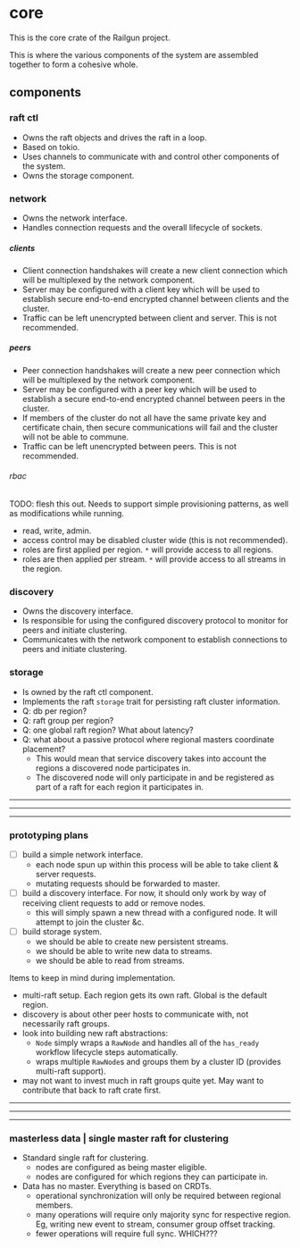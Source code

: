 core
====
This is the core crate of the Railgun project.

This is where the various components of the system are assembled together to form a cohesive whole.

## components
### raft ctl
- Owns the raft objects and drives the raft in a loop.
- Based on tokio.
- Uses channels to communicate with and control other components of the system.
- Owns the storage component.

### network
- Owns the network interface.
- Handles connection requests and the overall lifecycle of sockets.

##### clients
- Client connection handshakes will create a new client connection which will be multiplexed by the network component.
- Server may be configured with a client key which will be used to establish secure end-to-end encrypted channel between clients and the cluster.
- Traffic can be left unencrypted between client and server. This is not recommended.

##### peers
- Peer connection handshakes will create a new peer connection which will be multiplexed by the network component.
- Server may be configured with a peer key which will be used to establish a secure end-to-end encrypted channel between peers in the cluster.
- If members of the cluster do not all have the same private key and certificate chain, then secure communications will fail and the cluster will not be able to commune.
- Traffic can be left unencrypted between peers. This is not recommended.

###### rbac
TODO: flesh this out. Needs to support simple provisioning patterns, as well as modifications while running.
- read, write, admin.
- access control may be disabled cluster wide (this is not recommended).
- roles are first applied per region. `*` will provide access to all regions.
- roles are then applied per stream. `*` will provide access to all streams in the region.

### discovery
- Owns the discovery interface.
- Is responsible for using the configured discovery protocol to monitor for peers and initiate clustering.
- Communicates with the network component to establish connections to peers and initiate clustering.

### storage
- Is owned by the raft ctl component.
- Implements the raft `storage` trait for persisting raft cluster information.
- Q: db per region?
- Q: raft group per region?
- Q: one global raft region? What about latency?
- Q: what about a passive protocol where regional masters coordinate placement?
    - This would mean that service discovery takes into account the regions a discovered node participates in.
    - The discovered node will only participate in and be registered as part of a raft for each region it participates in.

----
----
----

### prototyping plans
- [ ] build a simple network interface.
    - each node spun up within this process will be able to take client & server requests.
    - mutating requests should be forwarded to master.
- [ ] build a discovery interface. For now, it should only work by way of receiving client requests to add or remove nodes.
    - this will simply spawn a new thread with a configured node. It will attempt to join the cluster &c.
- [ ] build storage system.
    - we should be able to create new persistent streams.
    - we should be able to write new data to streams.
    - we should be able to read from streams.

Items to keep in mind during implementation.
- multi-raft setup. Each region gets its own raft. Global is the default region.
- discovery is about other peer hosts to communicate with, not necessarily raft groups.
- look into building new raft abstractions:
    - `Node` simply wraps a `RawNode` and handles all of the `has_ready` workflow lifecycle steps automatically.
    - wraps multiple `RawNode`s and groups them by a cluster ID (provides multi-raft support).
- may not want to invest much in raft groups quite yet. May want to contribute that back to raft crate first.


----
----
----

### masterless data | single master raft for clustering
- Standard single raft for clustering.
    - nodes are configured as being master eligible.
    - nodes are configured for which regions they can participate in.
- Data has no master. Everything is based on CRDTs.
    - operational synchronization will only be required between regional members.
    - many operations will require only majority sync for respective region. Eg, writing new event to stream, consumer group offset tracking.
    - fewer operations will require full sync. WHICH???
